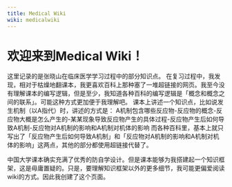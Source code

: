 ```yaml
---
title: Medical Wiki
wiki: medicalwiki
---
```

# 欢迎来到Medical Wiki！

这里记录的是张晓山在临床医学学习过程中的部分知识点。
在复习过程中，我发现，相对于枯燥地翻课本，我更喜欢百科上那种塞了一堆超链接的网页。我至今没有理解课本的编写逻辑，但是至少，我知道各种百科的编写逻辑是「概念和概念之间的联系」。可能这种方式更加便于我理解吧。
课本上讲述一个知识点，比如说发生机制（以A指代）时，讲述的方式是：
A机制包含哪些反应物-反应物的概念-反应物大概是怎么产生的-某某现象导致反应物产生的具体过程-反应物产生后如何导致A机制-反应物对A机制的影响和A机制对机体的影响
而各种百科里，基本上就只写出了「反应物产生后如何导致A机制」和「反应物对A机制的影响和A机制对机体的影响」这两点，其他的部分都使用超链接代替了。

中国大学课本确实充满了优秀的防自学设计。但是课本能够为我搭建起一个知识框架，这是毋庸置疑的。只是，要理解知识框架以外的更多细节，我可能更偏爱阅读wiki的方式。因此我创建了这个页面。